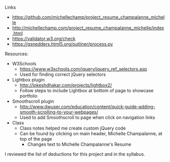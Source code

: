 Links
- https://github.com/michellechamp/project_resume_champalanne_michelle
- http://michellechamp.com/project_resume_champalanne_michelle/index.html
- https://validator.w3.org/check
- https://gsnedders.html5.org/outliner/process.py

Resources:
- W3Schools
    - https://www.w3schools.com/jquery/jquery_ref_selectors.asp
    - Used for finding correct jQuery selectors
- Lightbox plugin
    - http://lokeshdhakar.com/projects/lightbox2/
    - Follow steps to include Lightbox at bottom of page to showcase portfolio
- Smoothscroll plugin
    - http://www.dwuser.com/education/content/quick-guide-adding-smooth-scrolling-to-your-webpages/
    - Used to add Smoothscroll to page when click on navigation links
- Class
    - Class notes helped me create custom jQuery code
    - Can be found by clicking on main header, Michelle Champalanne, at top of the page
        - Changes text to Michelle Champalanne's Resume

I reviewed the list of deductions for this project and in the syllabus.
